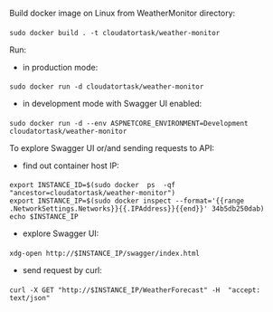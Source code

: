 Build docker image on Linux from WeatherMonitor directory:
####
    sudo docker build . -t cloudatortask/weather-monitor

Run:
- in production mode:
####
    sudo docker run -d cloudatortask/weather-monitor
- in development mode with Swagger UI enabled:
####
    sudo docker run -d --env ASPNETCORE_ENVIRONMENT=Development cloudatortask/weather-monitor

To explore Swagger UI or/and sending requests to API:
- find out container host IP:
####
    export INSTANCE_ID=$(sudo docker  ps  -qf "ancestor=cloudatortask/weather-monitor")
    export INSTANCE_IP=$(sudo docker inspect --format='{{range .NetworkSettings.Networks}}{{.IPAddress}}{{end}}' 34b5db250dab)
    echo $INSTANCE_IP

- explore Swagger UI:
####
    xdg-open http://$INSTANCE_IP/swagger/index.html

- send request by curl:
####
    curl -X GET "http://$INSTANCE_IP/WeatherForecast" -H  "accept: text/json"
